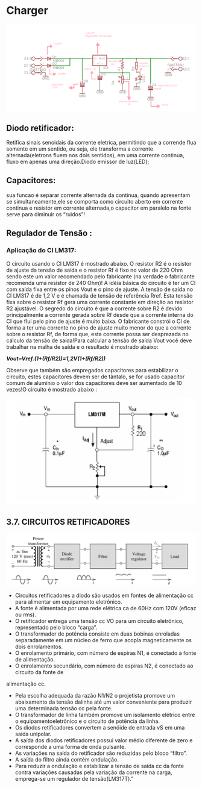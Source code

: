 # Charger

![](https://github.com/ICMC/charger/blob/master/power.png)

## Diodo retificador:

Retifica sinais senoidais da corrente eletrica, permitindo que a corrende flua somente em um sentido, ou seja, ele     transforma a corrente alternada(eletrons fluem nos dois sentidos), em uma corrente continua, fluxo em apenas uma direção.Diodo emissor de luz(LED);

## Capacitores:
sua funcao é separar corrente alternada da continua, quando apresentam se simultaneamente,ele se comporta como circuito aberto em corrente continua e resistor em corrente alternada,o capacitor em paralelo na fonte serve para diminuir os “ruidos”!

## Regulador de Tensão :
### Aplicação do CI LM317:
O circuito usando o CI LM317 é mostrado abaixo.  O resistor R2 é o resistor de ajuste da tensão de saída e o resistor Rf é fixo no valor de 220 Ohm sendo este um valor recomendado pelo fabricante (na verdade o fabricante recomenda uma resistor de 240 Ohm)!
A idéia básica do circuito é ter um CI com saída fixa entre os pinos Vout e o pino de ajuste. A tensão de saída no CI LM317 é de 1,2 V e é chamada de tensão de referência Rref. Esta tensão fixa sobre o resistor Rf gera uma corrente constante em direção ao resistor R2 ajustável. O segredo do circuito é que a corrente sobre R2 é devido principalmente a corrente gerada sobre Rf desde que a corrente interna do CI que flui pelo pino  de ajuste é muito baixa. O fabricante constrói o CI de forma a ter 
uma corrente no pino de ajuste muito menor do que a corrente sobre o resistor Rf, de forma que, esta corrente possa ser desprezada no cálculo da tensão de saída!Para calcular a tensão de saída Vout você deve trabalhar na malha de saída e o resultado é mostrado abaixo:

_**Vout=Vref.(1+(Rf/R2))=1,2V(1+(Rf/R2))**_

Observe que também são empregados capacitores para estabilizar o circuito, estes capacitores devem ser de tântalo, se for usado capacitor comum de alumínio o valor dos capacitores deve ser aumentado de 10 vezes!O circuito é mostrado abaixo : 



![](https://github.com/ICMC/charger/blob/master/circuit.png)


## 3.7. CIRCUITOS RETIFICADORES
![](https://github.com/ICMC/charger/blob/master/circuitosRetificadores.png)

 * Circuitos retificadores a diodo são usados em fontes de alimentação cc para alimentar  um equipamento eletrônico.
 * A fonte é alimentada por uma rede elétrica ca de 60Hz com 120V (eficaz ou rms).
 * O retificador entrega uma tensão cc VO para um circuito eletrônico, representado pelo bloco “carga”.
 * O transformador de potência consiste em duas bobinas enroladas separadamente em um núcleo de ferro que acopla magneticamente os dois enrolamentos.
 * O enrolamento primário, com número de espiras N1, é conectado à fonte de alimentação.
 * O enrolamento secundário, com número de espiras N2, é conectado ao circuito da fonte de



alimentação cc.
* Pela escolha adequada da razão N1/N2 o projetista promove um abaixamento da tensão dalinha até um valor conveniente para produzir uma determinada tensão cc pela fonte.
* O transformador de linha também promove um  isolamento elétrico entre o equipamentoeletrônico e o circuito de potência da linha.
* Os diodos retificadores convertem a senóide de entrada vS em uma saída unipolar.
* A saída dos diodos retificadores possui valor médio diferente de zero e corresponde a uma forma de onda pulsante. 
* As variações na saída do retificador são reduzidas pelo bloco “filtro”.  
* A saída do filtro ainda contém ondulação. 
* Para reduzir a ondulação e estabilizar a tensão de  saída  cc da fonte contra variações causadas pela variação da corrente na carga, emprega-se um regulador de tensão(LM317T).”

